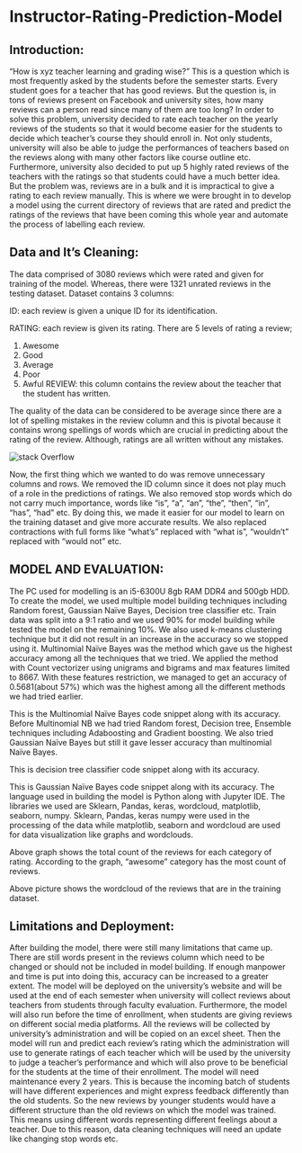 # Instructor-Rating-Prediction-Model


 ## Introduction:
 
“How is xyz teacher learning and grading wise?”
This is a question which is most frequently asked by the students before the semester starts. Every student goes for a teacher that has good reviews. But the question is, in tons of reviews present on Facebook and university sites, how many reviews can a person read since many of them are too long? In order to solve this problem, university decided to rate each teacher on the yearly reviews of the students so that it would become easier for the students to decide which teacher’s course they should enroll in. Not only students, university will also be able to judge the performances of teachers based on the reviews along with many other factors like course outline etc. Furthermore, university also decided to put up 5 highly rated reviews of the teachers with the ratings so that students could have a much better idea.
But the problem was, reviews are in a bulk and it is impractical to give a rating to each review manually. This is where we were brought in to develop a model using the current directory of reviews that are rated and predict the ratings of the reviews that have been coming this whole year and automate the process of labelling each review.

## Data and It’s Cleaning:

The data comprised of 3080 reviews which were rated and given for training of the model. Whereas, there were 1321 unrated reviews in the testing dataset. Dataset contains 3 columns:

ID: each review is given a unique ID for its identification.


RATING: each review is given its rating. There are 5 levels of rating a review;
1.	Awesome
2.	Good
3.	Average
4.	Poor
5.	Awful
REVIEW: this column contains the review about the teacher that the student has written.

The quality of the data can be considered to be average since there are a lot of spelling mistakes in the review column and this is pivotal because it contains wrong spellings of words which are crucial in predicting about the rating of the review. Although, ratings are all written without any mistakes.


![stack Overflow](Instructor-Rating-Prediction-Model/images/1.png)



Now, the first thing which we wanted to do was remove unnecessary columns and rows. We removed the ID column since it does not play much of a role in the predictions of ratings.
We also removed stop words which do not carry much importance, words like “is”, “a”, “an”, “the”, “then”, “in”, “has”, “had” etc. By doing this, we made it easier for our model to learn on the training dataset and give more accurate results. We also replaced contractions with full forms like “what’s” replaced with “what is”, “wouldn’t” replaced with “would not” etc.

 ## MODEL AND EVALUATION:

The PC used for modelling is an i5-6300U 8gb RAM DDR4 and 500gb HDD.
To create the model, we used multiple model building techniques including Random forest, Gaussian Naïve Bayes, Decision tree classifier etc. Train data was split into a 9:1 ratio and we used 90% for model building while tested the model on the remaining 10%. We also used k-means clustering technique but it did not result in an increase in the accuracy so we stopped using it.
Multinomial Naïve Bayes was the method which gave us the highest accuracy among all the techniques that we tried. We applied the method with Count vectorizer using unigrams and bigrams and max features limited to 8667. With these features restriction, we managed to get an accuracy of 0.5681(about 57%) which was the highest among all the different methods we had tried earlier.
	

This is the Multinomial Naïve Bayes code snippet along with its accuracy.
Before Multinomial NB we had tried Random forest, Decision tree, Ensemble techniques including Adaboosting and Gradient boosting. We also tried Gaussian Naïve Bayes but still it gave lesser accuracy than multinomial Naïve Bayes.

This is decision tree classifier code snippet along with its accuracy.
 
This is Gaussian Naïve Bayes code snippet along with its accuracy.
The language used in building the model is Python along with Jupyter IDE. The libraries we used are Sklearn, Pandas, keras, wordcloud, matplotlib, seaborn, numpy. Sklearn, Pandas, keras numpy were used in the processing of the data while matplotlib, seaborn and wordcloud are used for data visualization like graphs and wordclouds.








Above graph shows the total count of the reviews for each category of rating. According to the graph, “awesome” category has the most count of reviews.







Above picture shows the wordcloud of the reviews that are in the training dataset.
## Limitations and Deployment:

After building the model, there were still many limitations that came up. There are still words present in the reviews column which need to be changed or should not be included in model building. If enough manpower and time is put into doing this, accuracy can be increased to a greater extent.
The model will be deployed on the university’s website and will be used at the end of each semester when university will collect reviews about teachers from students through faculty evaluation. Furthermore, the model will also run before the time of enrollment, when students are giving reviews on different social media platforms. All the reviews will be collected by university’s administration and will be copied on an excel sheet. Then the model will run and predict each review’s rating which the administration will use to generate ratings of each teacher which will be used by the university to judge a teacher’s performance and which will also prove to be beneficial for the students at the time of their enrollment.
The model will need maintenance every 2 years. This is because the incoming batch of students will have different experiences and might express feedback differently than the old students. So the new reviews by younger students would have a different structure than the old reviews on which the model was trained. This means using different words representing different feelings about a teacher. Due to this reason, data cleaning techniques will need an update like changing stop words etc. 

